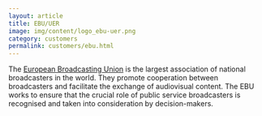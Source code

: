 ```yaml
---
layout: article
title: EBU/UER
image: img/content/logo_ebu-uer.png
category: customers
permalink: customers/ebu.html
---
```


The [European Broadcasting Union](http://www.ebu.ch/) is the largest association of national broadcasters in the world. They promote cooperation between broadcasters and facilitate the exchange of audiovisual content. The EBU works to ensure that  the crucial role of public service broadcasters is recognised and taken into consideration by decision-makers.